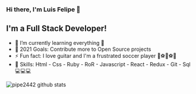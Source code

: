 ### Hi there, I'm Luis Felipe 👋

## I'm a Full Stack Developer! 

- 🌱 I’m currently learning everything 🤣
- 🥅 2021 Goals: Contribute more to Open Source projects
- ⚡ Fun fact: I love guitar and I'm a frustrated soccer player 🎸⚽🎸⚽🎸
- 🚀 Skills: Html - Css - Ruby - RoR - Javascript - React - Redux - Git - Sql 💻💻💻

![pipe2442 github stats](https://github-readme-stats.vercel.app/api?username=pipe2442&show_icons=true&theme=highcontrast)

